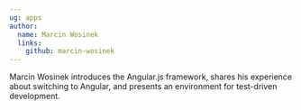 ```yaml
---
ug: apps
author:
  name: Marcin Wosinek
  links:
    github: marcin-wosinek
---
```

Marcin Wosinek introduces the Angular.js framework, shares his experience about switching to
Angular, and presents an environment for test-driven development.
